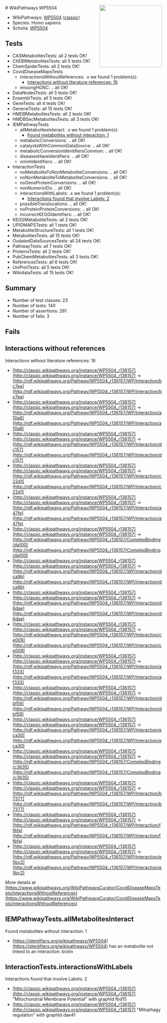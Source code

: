 <img style="float: right; width: 200px" src="https://cms-assets.nporadio.nl/npo3fm/NPO-Serious-Request-Logo-Groen-Ik-Steun-RGB.png" />
# WikiPathways WP5504

* WikiPathways: [WP5504](https://wikipathways.org/pathways/WP5504) ([classic](https://classic.wikipathways.org/instance/WP5504))
* Species: Homo sapiens
* Scholia: [WP5504](https://scholia.toolforge.org/wikipathways/WP5504)
## Tests
* CASMetabolitesTests: all 2 tests OK!
* ChEBIMetabolitesTests: all 5 tests OK!
* ChemSpiderTests: all 2 tests OK!
* CovidDiseaseMapsTests
    * interactionsWithoutReferences: .x we found 1 problem(s):
        * [Interactions without literature references: 16](#9701cce7)
    * missingHGNC: .. all OK!
* DataNodesTests: all 5 tests OK!
* EnsemblTests: all 5 tests OK!
* GeneTests: all 4 tests OK!
* GeneralTests: all 15 tests OK!
* HMDBMetabolitesTests: all 2 tests OK!
* HMDBSecMetabolitesTests: all 3 tests OK!
* IEMPathwayTests
    * allMetabolitesInteract: .x we found 1 problem(s):
        * [Found metabolites without interaction: 1](#2bc2e7ec)
    * metabolicConversions: .. all OK!
    * catalystsWithCommonDataSource: .. all OK!
    * metabolicConversionIdentifiersCommon: .. all OK!
    * diseasesHaveIdentifiers: .. all OK!
    * omimIdentifiers: .. all OK!
* InteractionTests
    * noMetaboliteToNonMetaboliteConversions: .. all OK!
    * noNonMetaboliteToMetaboliteConversions: .. all OK!
    * noGeneProteinConversions: .. all OK!
    * nonNumericIDs: .. all OK!
    * interactionsWithLabels: .x we found 1 problem(s):
        * [Interactions found that involve Labels: 2](#630d2679)
    * possibleTranslocations: .. all OK!
    * noProteinProteinConversions: .. all OK!
    * incorrectKEGGIdentifiers: .. all OK!
* KEGGMetaboliteTests: all 2 tests OK!
* LIPIDMAPSTests: all 1 tests OK!
* MetaboliteStructureTests: all 1 tests OK!
* MetabolitesTests: all 15 tests OK!
* OudatedDataSourcesTests: all 24 tests OK!
* PathwayTests: all 7 tests OK!
* ProteinsTests: all 2 tests OK!
* PubChemMetabolitesTests: all 3 tests OK!
* ReferencesTests: all 6 tests OK!
* UniProtTests: all 5 tests OK!
* WikidataTests: all 15 tests OK!


## Summary

* Number of test classes: 23
* Number of tests: 140
* Number of assertions: 281
* Number of fails: 3

## Fails

<a name="9701cce7" />

## Interactions without references

Interactions without literature references: 16

* [http://classic.wikipathways.org/instance/WP5504_r136157](http://classic.wikipathways.org/instance/WP5504_r136157) -> [http://rdf.wikipathways.org/Pathway/WP5504_r136157/WP/Interaction/bc7ea](http://rdf.wikipathways.org/Pathway/WP5504_r136157/WP/Interaction/bc7ea)
* [http://classic.wikipathways.org/instance/WP5504_r136157](http://classic.wikipathways.org/instance/WP5504_r136157) -> [http://rdf.wikipathways.org/Pathway/WP5504_r136157/WP/Interaction/a10a8](http://rdf.wikipathways.org/Pathway/WP5504_r136157/WP/Interaction/a10a8)
* [http://classic.wikipathways.org/instance/WP5504_r136157](http://classic.wikipathways.org/instance/WP5504_r136157) -> [http://rdf.wikipathways.org/Pathway/WP5504_r136157/WP/Interaction/dc157](http://rdf.wikipathways.org/Pathway/WP5504_r136157/WP/Interaction/dc157)
* [http://classic.wikipathways.org/instance/WP5504_r136157](http://classic.wikipathways.org/instance/WP5504_r136157) -> [http://rdf.wikipathways.org/Pathway/WP5504_r136157/WP/Interaction/c22d1](http://rdf.wikipathways.org/Pathway/WP5504_r136157/WP/Interaction/c22d1)
* [http://classic.wikipathways.org/instance/WP5504_r136157](http://classic.wikipathways.org/instance/WP5504_r136157) -> [http://rdf.wikipathways.org/Pathway/WP5504_r136157/WP/Interaction/a47fe](http://rdf.wikipathways.org/Pathway/WP5504_r136157/WP/Interaction/a47fe)
* [http://classic.wikipathways.org/instance/WP5504_r136157](http://classic.wikipathways.org/instance/WP5504_r136157) -> [http://rdf.wikipathways.org/Pathway/WP5504_r136157/ComplexBinding/da100](http://rdf.wikipathways.org/Pathway/WP5504_r136157/ComplexBinding/da100)
* [http://classic.wikipathways.org/instance/WP5504_r136157](http://classic.wikipathways.org/instance/WP5504_r136157) -> [http://rdf.wikipathways.org/Pathway/WP5504_r136157/WP/Interaction/dca9b](http://rdf.wikipathways.org/Pathway/WP5504_r136157/WP/Interaction/dca9b)
* [http://classic.wikipathways.org/instance/WP5504_r136157](http://classic.wikipathways.org/instance/WP5504_r136157) -> [http://rdf.wikipathways.org/Pathway/WP5504_r136157/WP/Interaction/d6dae](http://rdf.wikipathways.org/Pathway/WP5504_r136157/WP/Interaction/d6dae)
* [http://classic.wikipathways.org/instance/WP5504_r136157](http://classic.wikipathways.org/instance/WP5504_r136157) -> [http://rdf.wikipathways.org/Pathway/WP5504_r136157/WP/Interaction/ce009](http://rdf.wikipathways.org/Pathway/WP5504_r136157/WP/Interaction/ce009)
* [http://classic.wikipathways.org/instance/WP5504_r136157](http://classic.wikipathways.org/instance/WP5504_r136157) -> [http://rdf.wikipathways.org/Pathway/WP5504_r136157/WP/Interaction/af333](http://rdf.wikipathways.org/Pathway/WP5504_r136157/WP/Interaction/af333)
* [http://classic.wikipathways.org/instance/WP5504_r136157](http://classic.wikipathways.org/instance/WP5504_r136157) -> [http://rdf.wikipathways.org/Pathway/WP5504_r136157/WP/Interaction/dbf59](http://rdf.wikipathways.org/Pathway/WP5504_r136157/WP/Interaction/dbf59)
* [http://classic.wikipathways.org/instance/WP5504_r136157](http://classic.wikipathways.org/instance/WP5504_r136157) -> [http://rdf.wikipathways.org/Pathway/WP5504_r136157/WP/Interaction/eca30](http://rdf.wikipathways.org/Pathway/WP5504_r136157/WP/Interaction/eca30)
* [http://classic.wikipathways.org/instance/WP5504_r136157](http://classic.wikipathways.org/instance/WP5504_r136157) -> [http://rdf.wikipathways.org/Pathway/WP5504_r136157/ComplexBinding/c3635](http://rdf.wikipathways.org/Pathway/WP5504_r136157/ComplexBinding/c3635)
* [http://classic.wikipathways.org/instance/WP5504_r136157](http://classic.wikipathways.org/instance/WP5504_r136157) -> [http://rdf.wikipathways.org/Pathway/WP5504_r136157/WP/Interaction/b7377](http://rdf.wikipathways.org/Pathway/WP5504_r136157/WP/Interaction/b7377)
* [http://classic.wikipathways.org/instance/WP5504_r136157](http://classic.wikipathways.org/instance/WP5504_r136157) -> [http://rdf.wikipathways.org/Pathway/WP5504_r136157/WP/Interaction/ffbfa](http://rdf.wikipathways.org/Pathway/WP5504_r136157/WP/Interaction/ffbfa)
* [http://classic.wikipathways.org/instance/WP5504_r136157](http://classic.wikipathways.org/instance/WP5504_r136157) -> [http://rdf.wikipathways.org/Pathway/WP5504_r136157/WP/Interaction/e5bc2](http://rdf.wikipathways.org/Pathway/WP5504_r136157/WP/Interaction/e5bc2)


More details at [https://www.wikipathways.org/WikiPathwaysCurator/CovidDiseaseMapsTests/interactionsWithoutReferences](https://www.wikipathways.org/WikiPathwaysCurator/CovidDiseaseMapsTests/interactionsWithoutReferences)

<a name="2bc2e7ec" />

## IEMPathwayTests.allMetabolitesInteract

Found metabolites without interaction: 1

* [https://identifiers.org/wikipathways/WP5504](https://identifiers.org/wikipathways/WP5504) has an metabolite not linked to an interaction: biotin


<a name="630d2679" />

## InteractionTests.interactionsWithLabels

Interactions found that involve Labels: 2

* [http://classic.wikipathways.org/instance/WP5504_r136157](http://classic.wikipathways.org/instance/WP5504_r136157) "Mitochondrial
Membrane
Potential" with graphId fbd15
* [http://classic.wikipathways.org/instance/WP5504_r136157](http://classic.wikipathways.org/instance/WP5504_r136157) "Mitophagy
regulation" with graphId dae41


